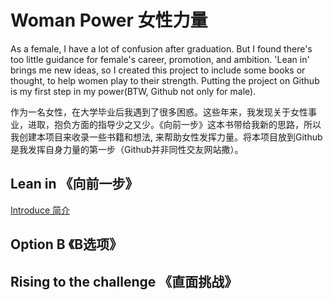 # Woman Power 女性力量

As a female, I have a lot of confusion after graduation. But I found there's too little guidance for female's career, promotion, and ambition. 'Lean in' brings me new ideas, so I created this project to include some books or thought, to help women play to their strength.
Putting the project on Github is my first step in my power(BTW, Github not only for male).

作为一名女性，在大学毕业后我遇到了很多困惑。这些年来，我发现关于女性事业，进取，抱负方面的指导少之又少。《向前一步》这本书带给我新的思路，所以我创建本项目来收录一些书籍和想法, 来帮助女性发挥力量。将本项目放到Github是我发挥自身力量的第一步（Github并非同性交友网站撒）。

## Lean in 《向前一步》
[Introduce 简介](https://github.com/liuyuanyuan/female-force/blob/master/LeanIn/LeanIn_intro)

## Option B 《B选项》

## Rising to the challenge 《直面挑战》

